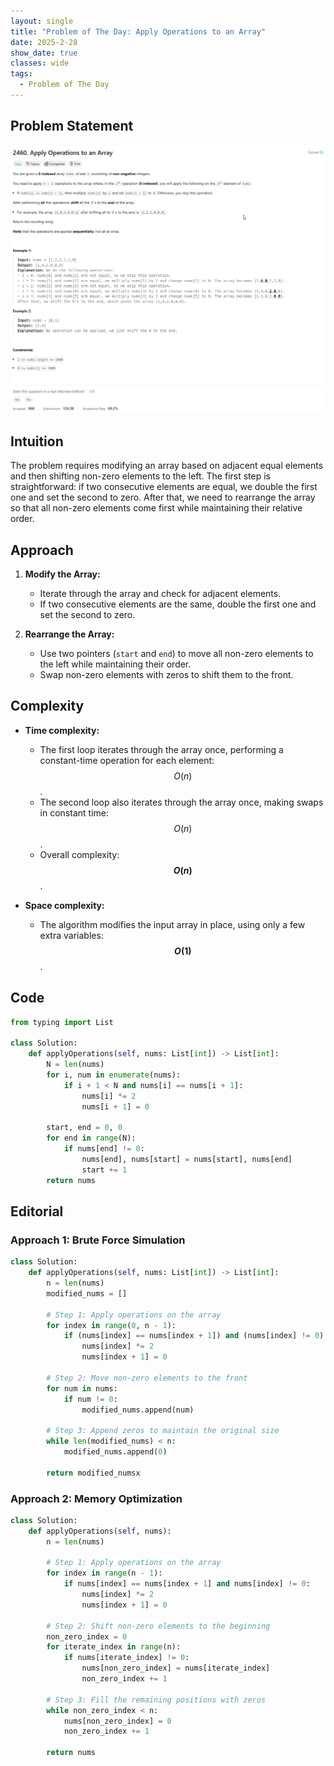 ```yaml
---
layout: single
title: "Problem of The Day: Apply Operations to an Array"
date: 2025-2-28
show_date: true
classes: wide
tags:
  - Problem of The Day
---
```


## Problem Statement

![problem](/assets/images/2025-02-28_17-51-09-problem-2460.jpg)

## Intuition

The problem requires modifying an array based on adjacent equal elements and then shifting non-zero elements to the left. The first step is straightforward: if two consecutive elements are equal, we double the first one and set the second to zero. After that, we need to rearrange the array so that all non-zero elements come first while maintaining their relative order.

## Approach

1. **Modify the Array:**

   - Iterate through the array and check for adjacent elements.
   - If two consecutive elements are the same, double the first one and set the second to zero.

2. **Rearrange the Array:**
   - Use two pointers (`start` and `end`) to move all non-zero elements to the left while maintaining their order.
   - Swap non-zero elements with zeros to shift them to the front.

## Complexity

- **Time complexity:**

  - The first loop iterates through the array once, performing a constant-time operation for each element: $$O(n)$$.
  - The second loop also iterates through the array once, making swaps in constant time: $$O(n)$$.
  - Overall complexity: **$$O(n)$$**.

- **Space complexity:**
  - The algorithm modifies the input array in place, using only a few extra variables: **$$O(1)$$**.

## Code

```python
from typing import List

class Solution:
    def applyOperations(self, nums: List[int]) -> List[int]:
        N = len(nums)
        for i, num in enumerate(nums):
            if i + 1 < N and nums[i] == nums[i + 1]:
                nums[i] *= 2
                nums[i + 1] = 0

        start, end = 0, 0
        for end in range(N):
            if nums[end] != 0:
                nums[end], nums[start] = nums[start], nums[end]
                start += 1
        return nums
```

## Editorial

### Approach 1: Brute Force Simulation

```python
class Solution:
    def applyOperations(self, nums: List[int]) -> List[int]:
        n = len(nums)
        modified_nums = []

        # Step 1: Apply operations on the array
        for index in range(0, n - 1):
            if (nums[index] == nums[index + 1]) and (nums[index] != 0):
                nums[index] *= 2
                nums[index + 1] = 0

        # Step 2: Move non-zero elements to the front
        for num in nums:
            if num != 0:
                modified_nums.append(num)

        # Step 3: Append zeros to maintain the original size
        while len(modified_nums) < n:
            modified_nums.append(0)

        return modified_numsx
```

### Approach 2: Memory Optimization

```python
class Solution:
    def applyOperations(self, nums):
        n = len(nums)

        # Step 1: Apply operations on the array
        for index in range(n - 1):
            if nums[index] == nums[index + 1] and nums[index] != 0:
                nums[index] *= 2
                nums[index + 1] = 0

        # Step 2: Shift non-zero elements to the beginning
        non_zero_index = 0
        for iterate_index in range(n):
            if nums[iterate_index] != 0:
                nums[non_zero_index] = nums[iterate_index]
                non_zero_index += 1

        # Step 3: Fill the remaining positions with zeros
        while non_zero_index < n:
            nums[non_zero_index] = 0
            non_zero_index += 1

        return nums
```
